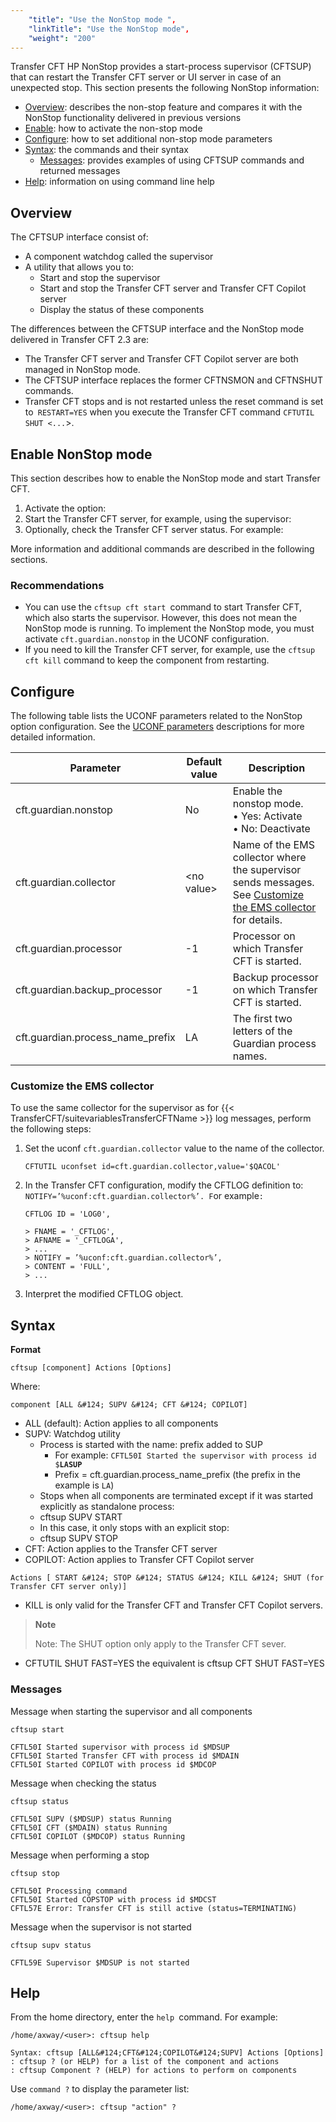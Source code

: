 ```yaml
---
    "title": "Use the NonStop mode ",
    "linkTitle": "Use the NonStop mode",
    "weight": "200"
---
```

Transfer CFT HP NonStop provides a start-process supervisor (CFTSUP) that can restart the Transfer CFT server or UI server in case of an unexpected stop. This section presents the following NonStop information:

- [Overview](#Overview): describes the non-stop feature and compares it with the NonStop functionality delivered in previous versions
- [Enable](#Enable): how to activate the non-stop mode
- [Configure](#Configur): how to set additional non-stop mode parameters
- [Syntax](#Syntax): the commands and their syntax
    -   [Messages](#Conventi): provides examples of using CFTSUP commands and returned messages
- [Help](#Help): information on using command line help

<span id="Overview"></span>

Overview
--------

The CFTSUP interface consist of:

- A component watchdog called the supervisor
- A utility that allows you to:
    -   Start and stop the supervisor
    -   Start and stop the Transfer CFT server and Transfer CFT Copilot server
    -   Display the status of these components

The differences between the CFTSUP interface and the NonStop mode delivered in Transfer CFT 2.3 are:

- The Transfer CFT server and Transfer CFT Copilot server are both managed in NonStop mode.
- The CFTSUP interface replaces the former CFTNSMON and CFTNSHUT commands.
- Transfer CFT stops and is not restarted unless the reset command is set to` RESTART=YES` when you execute the Transfer CFT command `CFTUTIL SHUT <...`&gt;.

<span id="Enable"></span>

Enable NonStop mode
-------------------

This section describes how to enable the NonStop mode and start Transfer CFT.

1. Activate the option:
1. Start the Transfer CFT server, for example, using the supervisor:
1. Optionally, check the Transfer CFT server status. For example:

More information and additional commands are described in the following sections.

### Recommendations

- You can use the `cftsup cft start `command to start Transfer CFT, which also starts the supervisor. However, this does not mean the NonStop mode is running. To implement the NonStop mode, you must activate `cft.guardian.nonstop` in the UCONF configuration.
- If you need to kill the Transfer CFT server, for example, use the `cftsup cft kill` command to keep the component from restarting.

<span id="Configur"></span>

Configure
---------

The following table lists the UCONF parameters related to the NonStop option configuration. See the [UCONF parameters](../../intro_os_features/hp_ns_batch#UCONF) descriptions for more detailed information.


| Parameter  | Default value  | Description  |
| --- | --- | --- |
| cft.guardian.nonstop  | No  | Enable the nonstop mode.<br/> • Yes: Activate<br/> • No: Deactivate |
| cft.guardian.collector  | &lt;no value&gt;  | Name of the EMS collector where the supervisor sends messages. See [Customize the EMS collector](#Customiz) for details.  |
| cft.guardian.processor  | -1  | Processor on which Transfer CFT is started.  |
| cft.guardian.backup_processor  | -1  | Backup processor on which Transfer CFT is started.  |
| cft.guardian.process_name_prefix  | LA  | The first two letters of the Guardian process names.  |


<span id="Customiz"></span>

### Customize the EMS collector

To use the same collector for the supervisor as for {{< TransferCFT/suitevariablesTransferCFTName  >}} log messages, perform the following steps:

1. Set the uconf `cft.guardian.collector` value to the name of the collector.  
    ```
    CFTUTIL uconfset id=cft.guardian.collector,value='$QACOL'
    ```
1. In the Transfer CFT configuration, modify the CFTLOG definition to: `NOTIFY=’%uconf:cft.guardian.collector%’. F`or example`:`  
    ```
    CFTLOG ID = 'LOG0',

    > FNAME = '_CFTLOG',
    > AFNAME = '_CFTLOGA',
    > ...
    > NOTIFY = ’%uconf:cft.guardian.collector%’,
    > CONTENT = 'FULL',
    > ...

    ```

1. Interpret the modified CFTLOG object.

<span id="Syntax"></span>

Syntax
------

****Format****

`cftsup [component] Actions [Options]`

Where:

`component [ALL &#124; SUPV &#124; CFT &#124; COPILOT]`

- ALL (default): Action applies to all components
- SUPV: Watchdog utility
    -   Process is started with the name: prefix added to SUP
        -   For example: `CFTL50I Started the supervisor with process id $`**`LASUP`**
        -   Prefix = cft.guardian.process_name_prefix (the prefix in the example is `LA`)
    -   Stops when all components are terminated except if it was started explicitly as standalone process:
    -   cftsup SUPV START
    -   In this case, it only stops with an explicit stop:
    -   cftsup SUPV STOP
- CFT: Action applies to the Transfer CFT server
- COPILOT: Action applies to Transfer CFT Copilot server

`Actions [ START &#124; STOP &#124; STATUS &#124; KILL &#124; SHUT (for Transfer CFT server only)]`

- KILL is only valid for the Transfer CFT and Transfer CFT Copilot servers.

> **Note**
>
> Note: The SHUT option only apply to the Transfer CFT sever.

- CFTUTIL SHUT FAST=YES the equivalent is cftsup CFT SHUT FAST=YES

<span id="Conventi"></span>

### Messages

Message when starting the supervisor and all components

```
cftsup start
 
CFTL50I Started supervisor with process id $MDSUP
CFTL50I Started Transfer CFT with process id $MDAIN
CFTL50I Started COPILOT with process id $MDCOP
```

Message when checking the status

```
cftsup status
 
CFTL50I SUPV ($MDSUP) status Running
CFTL50I CFT ($MDAIN) status Running
CFTL50I COPILOT ($MDCOP) status Running
```

Message when performing a stop

```
cftsup stop
 
CFTL50I Processing command
CFTL50I Started COPSTOP with process id $MDCST
CFTL57E Error: Transfer CFT is still active (status=TERMINATING)
```

Message when the supervisor is not started

```
cftsup supv status
 
CFTL59E Supervisor $MDSUP is not started
```
<span id="Help"></span>

Help
----

From the home directory, enter the `help `command. For example:

```
/home/axway/<user>: cftsup help
 
Syntax: cftsup [ALL&#124;CFT&#124;COPILOT&#124;SUPV] Actions [Options]
: cftsup ? (or HELP) for a list of the component and actions
: cftsup Component ? (HELP) for actions to perform on components
```

Use `command ?` to display the parameter list:

```
/home/axway/<user>: cftsup "action" ?
```
